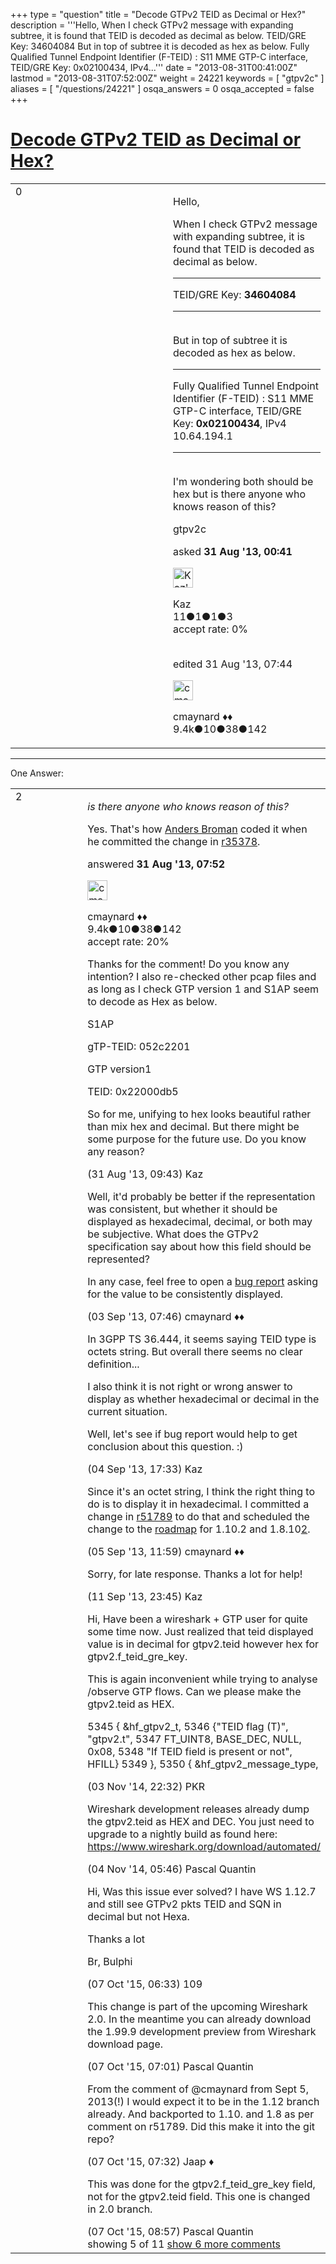 +++
type = "question"
title = "Decode GTPv2 TEID as Decimal or Hex?"
description = '''Hello, When I check GTPv2 message with expanding subtree, it is found that TEID is decoded as decimal as below.  TEID/GRE Key: 34604084  But in top of subtree it is decoded as hex as below.  Fully Qualified Tunnel Endpoint Identifier (F-TEID) : S11 MME GTP-C interface, TEID/GRE Key: 0x02100434, IPv4...'''
date = "2013-08-31T00:41:00Z"
lastmod = "2013-08-31T07:52:00Z"
weight = 24221
keywords = [ "gtpv2c" ]
aliases = [ "/questions/24221" ]
osqa_answers = 0
osqa_accepted = false
+++

<div class="headNormal">

# [Decode GTPv2 TEID as Decimal or Hex?](/questions/24221/decode-gtpv2-teid-as-decimal-or-hex)

</div>

<div id="main-body">

<div id="askform">

<table id="question-table" style="width:100%;"><colgroup><col style="width: 50%" /><col style="width: 50%" /></colgroup><tbody><tr class="odd"><td style="width: 30px; vertical-align: top"><div class="vote-buttons"><div id="post-24221-score" class="post-score" title="current number of votes">0</div><div id="favorite-count" class="favorite-count"></div></div></td><td><div id="item-right"><div class="question-body"><p>Hello,</p><p>When I check GTPv2 message with expanding subtree, it is found that TEID is decoded as decimal as below.</p><hr /><p>TEID/GRE Key: <strong>34604084</strong></p><hr /><p><br />
But in top of subtree it is decoded as hex as below.</p><hr /><p>Fully Qualified Tunnel Endpoint Identifier (F-TEID) : S11 MME GTP-C interface, TEID/GRE Key: <strong>0x02100434</strong>, IPv4 10.64.194.1</p><hr /><p><br />
I'm wondering both should be hex but is there anyone who knows reason of this?</p></div><div id="question-tags" class="tags-container tags">gtpv2c</div><div id="question-controls" class="post-controls"></div><div class="post-update-info-container"><div class="post-update-info post-update-info-user"><p>asked <strong>31 Aug '13, 00:41</strong></p><img src="https://secure.gravatar.com/avatar/0a70735248ce1ad24a7034e389496f61?s=32&amp;d=identicon&amp;r=g" class="gravatar" width="32" height="32" alt="Kaz&#39;s gravatar image" /><p>Kaz<br />
<span class="score" title="11 reputation points">11</span><span title="1 badges"><span class="badge1">●</span><span class="badgecount">1</span></span><span title="1 badges"><span class="silver">●</span><span class="badgecount">1</span></span><span title="3 badges"><span class="bronze">●</span><span class="badgecount">3</span></span><br />
<span class="accept_rate" title="Rate of the user&#39;s accepted answers">accept rate:</span> <span title="Kaz has no accepted answers">0%</span> </br></br></p></div><div class="post-update-info post-update-info-edited"><p>edited 31 Aug '13, 07:44</p><img src="https://secure.gravatar.com/avatar/55158e2322c4e365a5e0a4a0ac3fbcef?s=32&amp;d=identicon&amp;r=g" class="gravatar" width="32" height="32" alt="cmaynard&#39;s gravatar image" /><p>cmaynard ♦♦<br />
<span class="score" title="9361 reputation points"><span>9.4k</span></span><span title="10 badges"><span class="badge1">●</span><span class="badgecount">10</span></span><span title="38 badges"><span class="silver">●</span><span class="badgecount">38</span></span><span title="142 badges"><span class="bronze">●</span><span class="badgecount">142</span></span></p></div></div><div id="comments-container-24221" class="comments-container"></div><div id="comment-tools-24221" class="comment-tools"></div><div class="clear"></div><div id="comment-24221-form-container" class="comment-form-container"></div><div class="clear"></div></div></td></tr></tbody></table>

------------------------------------------------------------------------

<div class="tabBar">

<span id="sort-top"></span>

<div class="headQuestions">

One Answer:

</div>

</div>

<span id="24229"></span>

<div id="answer-container-24229" class="answer">

<table style="width:100%;"><colgroup><col style="width: 50%" /><col style="width: 50%" /></colgroup><tbody><tr class="odd"><td style="width: 30px; vertical-align: top"><div class="vote-buttons"><div id="post-24229-score" class="post-score" title="current number of votes">2</div></div></td><td><div class="item-right"><div class="answer-body"><p><em>is there anyone who knows reason of this?</em></p><p>Yes. That's how <a href="http://ask.wireshark.org/users/42/anders">Anders Broman</a> coded it when he committed the change in <a href="http://anonsvn.wireshark.org/viewvc/trunk/epan/dissectors/packet-gtpv2.c?r1=35362&amp;r2=35378">r35378</a>.</p></div><div class="answer-controls post-controls"></div><div class="post-update-info-container"><div class="post-update-info post-update-info-user"><p>answered <strong>31 Aug '13, 07:52</strong></p><img src="https://secure.gravatar.com/avatar/55158e2322c4e365a5e0a4a0ac3fbcef?s=32&amp;d=identicon&amp;r=g" class="gravatar" width="32" height="32" alt="cmaynard&#39;s gravatar image" /><p>cmaynard ♦♦<br />
<span class="score" title="9361 reputation points"><span>9.4k</span></span><span title="10 badges"><span class="badge1">●</span><span class="badgecount">10</span></span><span title="38 badges"><span class="silver">●</span><span class="badgecount">38</span></span><span title="142 badges"><span class="bronze">●</span><span class="badgecount">142</span></span><br />
<span class="accept_rate" title="Rate of the user&#39;s accepted answers">accept rate:</span> <span title="cmaynard has 108 accepted answers">20%</span></p></div></div><div id="comments-container-24229" class="comments-container"><span id="24236"></span><div id="comment-24236" class="comment"><div id="post-24236-score" class="comment-score"></div><div class="comment-text"><p>Thanks for the comment! Do you know any intention? I also re-checked other pcap files and as long as I check GTP version 1 and S1AP seem to decode as Hex as below.</p><p>S1AP</p><p>gTP-TEID: 052c2201</p><p>GTP version1</p><p>TEID: 0x22000db5</p><p>So for me, unifying to hex looks beautiful rather than mix hex and decimal. But there might be some purpose for the future use. Do you know any reason?</p></div><div id="comment-24236-info" class="comment-info"><span class="comment-age">(31 Aug '13, 09:43)</span> Kaz</div></div><span id="24307"></span><div id="comment-24307" class="comment"><div id="post-24307-score" class="comment-score"></div><div class="comment-text"><p>Well, it'd probably be better if the representation was consistent, but whether it should be displayed as hexadecimal, decimal, or both may be subjective. What does the GTPv2 specification say about how this field should be represented?</p><p>In any case, feel free to open a <a href="https://bugs.wireshark.org/bugzilla/">bug report</a> asking for the value to be consistently displayed.</p></div><div id="comment-24307-info" class="comment-info"><span class="comment-age">(03 Sep '13, 07:46)</span> cmaynard ♦♦</div></div><span id="24365"></span><div id="comment-24365" class="comment"><div id="post-24365-score" class="comment-score"></div><div class="comment-text"><p>In 3GPP TS 36.444, it seems saying TEID type is octets string. But overall there seems no clear definition...</p><p>I also think it is not right or wrong answer to display as whether hexadecimal or decimal in the current situation.</p><p>Well, let's see if bug report would help to get conclusion about this question. :)</p></div><div id="comment-24365-info" class="comment-info"><span class="comment-age">(04 Sep '13, 17:33)</span> Kaz</div></div><span id="24392"></span><div id="comment-24392" class="comment"><div id="post-24392-score" class="comment-score"></div><div class="comment-text"><p>Since it's an octet string, I think the right thing to do is to display it in hexadecimal. I committed a change in <a href="http://anonsvn.wireshark.org/viewvc/viewvc.cgi?view=rev&amp;revision=51789">r51789</a> to do that and scheduled the change to the <a href="http://wiki.wireshark.org/Development/Roadmap">roadmap</a> for 1.10.2 and 1.8.10<a href="http://wiki.wireshark.org/Development/Roadmap">2</a>.</p></div><div id="comment-24392-info" class="comment-info"><span class="comment-age">(05 Sep '13, 11:59)</span> cmaynard ♦♦</div></div><span id="24599"></span><div id="comment-24599" class="comment"><div id="post-24599-score" class="comment-score"></div><div class="comment-text"><p>Sorry, for late response. Thanks a lot for help!</p></div><div id="comment-24599-info" class="comment-info"><span class="comment-age">(11 Sep '13, 23:45)</span> Kaz</div></div><span id="37564"></span><div id="comment-37564" class="comment not_top_scorer"><div id="post-37564-score" class="comment-score"></div><div class="comment-text"><p>Hi, Have been a wireshark + GTP user for quite some time now. Just realized that teid displayed value is in decimal for gtpv2.teid however hex for gtpv2.f_teid_gre_key.</p><p>This is again inconvenient while trying to analyse /observe GTP flows. Can we please make the gtpv2.teid as HEX.</p><p>5345 { &amp;hf_gtpv2_t, 5346 {"TEID flag (T)", "gtpv2.t", 5347 FT_UINT8, BASE_DEC, NULL, 0x08, 5348 "If TEID field is present or not", HFILL} 5349 }, 5350 { &amp;hf_gtpv2_message_type,</p></div><div id="comment-37564-info" class="comment-info"><span class="comment-age">(03 Nov '14, 22:32)</span> PKR</div></div><span id="37568"></span><div id="comment-37568" class="comment not_top_scorer"><div id="post-37568-score" class="comment-score"></div><div class="comment-text"><p>Wireshark development releases already dump the gtpv2.teid as HEX and DEC. You just need to upgrade to a nightly build as found here: <a href="https://www.wireshark.org/download/automated/">https://www.wireshark.org/download/automated/</a></p></div><div id="comment-37568-info" class="comment-info"><span class="comment-age">(04 Nov '14, 05:46)</span> Pascal Quantin</div></div><span id="46390"></span><div id="comment-46390" class="comment not_top_scorer"><div id="post-46390-score" class="comment-score"></div><div class="comment-text"><p>Hi, Was this issue ever solved? I have WS 1.12.7 and still see GTPv2 pkts TEID and SQN in decimal but not Hexa.</p><p>Thanks a lot</p><p>Br, Bulphi</p></div><div id="comment-46390-info" class="comment-info"><span class="comment-age">(07 Oct '15, 06:33)</span> 109</div></div><span id="46392"></span><div id="comment-46392" class="comment not_top_scorer"><div id="post-46392-score" class="comment-score"></div><div class="comment-text"><p>This change is part of the upcoming Wireshark 2.0. In the meantime you can already download the 1.99.9 development preview from Wireshark download page.</p></div><div id="comment-46392-info" class="comment-info"><span class="comment-age">(07 Oct '15, 07:01)</span> Pascal Quantin</div></div><span id="46394"></span><div id="comment-46394" class="comment not_top_scorer"><div id="post-46394-score" class="comment-score"></div><div class="comment-text"><p>From the comment of @cmaynard from Sept 5, 2013(!) I would expect it to be in the 1.12 branch already. And backported to 1.10. and 1.8 as per comment on r51789. Did this make it into the git repo?</p></div><div id="comment-46394-info" class="comment-info"><span class="comment-age">(07 Oct '15, 07:32)</span> Jaap ♦</div></div><span id="46402"></span><div id="comment-46402" class="comment not_top_scorer"><div id="post-46402-score" class="comment-score"></div><div class="comment-text"><p>This was done for the gtpv2.f_teid_gre_key field, not for the gtpv2.teid field. This one is changed in 2.0 branch.</p></div><div id="comment-46402-info" class="comment-info"><span class="comment-age">(07 Oct '15, 08:57)</span> Pascal Quantin</div></div></div><div id="comment-tools-24229" class="comment-tools"><span class="comments-showing"> showing 5 of 11 </span> <a href="#" class="show-all-comments-link">show 6 more comments</a></div><div class="clear"></div><div id="comment-24229-form-container" class="comment-form-container"></div><div class="clear"></div></div></td></tr></tbody></table>

</div>

<div class="paginator-container-left">

</div>

</hr>

</div>

</div>


